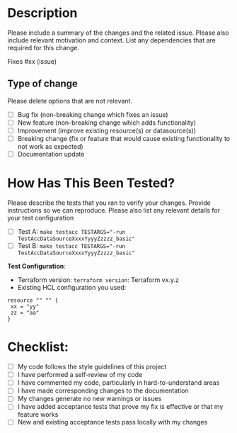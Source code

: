 # Description

Please include a summary of the changes and the related issue. Please also include relevant motivation and context. List any dependencies that are required for this change.

Fixes #xx (issue)

## Type of change

Please delete options that are not relevant.

- [ ] Bug fix (non-breaking change which fixes an issue)
- [ ] New feature (non-breaking change which adds functionality)
- [ ] Improvement (improve existing resource(s) or datasource(s))
- [ ] Breaking change (fix or feature that would cause existing functionality to not work as expected)
- [ ] Documentation update

# How Has This Been Tested?

Please describe the tests that you ran to verify your changes. Provide instructions so we can reproduce. Please also list any relevant details for your test configuration

- [ ] Test A: `make testacc TESTARGS="-run TestAccDataSourceXxxxYyyyZzzzz_basic"`
- [ ] Test B: `make testacc TESTARGS="-run TestAccDataSourceXxxxYyyyZzzzz_basic"`

**Test Configuration**:
* Terraform version: `terraform version`: Terraform vx.y.z
* Existing HCL configuration you used: 
```
resource "" "" {
 xx = "yy"
 zz = "aa"
}
```

# Checklist:

- [ ] My code follows the style guidelines of this project
- [ ] I have performed a self-review of my code
- [ ] I have commented my code, particularly in hard-to-understand areas
- [ ] I have made corresponding changes to the documentation
- [ ] My changes generate no new warnings or issues
- [ ] I have added acceptance tests that prove my fix is effective or that my feature works
- [ ] New and existing acceptance tests pass locally with my changes
